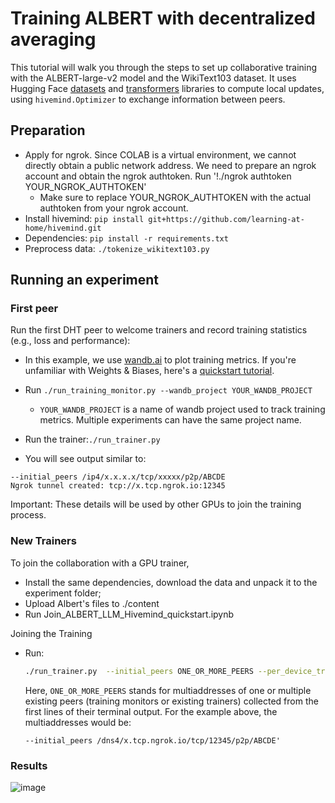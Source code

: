 # Training ALBERT with decentralized averaging

This tutorial will walk you through the steps to set up collaborative training with the ALBERT-large-v2 model and the
WikiText103 dataset. It uses Hugging Face [datasets](https://github.com/huggingface/datasets)
and [transformers](https://github.com/huggingface/transformers/) libraries to compute local updates,
using `hivemind.Optimizer` to exchange information between peers.

## Preparation

* Apply for ngrok. Since COLAB is a virtual environment, we cannot directly obtain a public network address. We need to prepare an ngrok account and obtain the ngrok authtoken. Run '!./ngrok authtoken YOUR_NGROK_AUTHTOKEN' 
  * Make sure to replace YOUR_NGROK_AUTHTOKEN with the actual authtoken from your ngrok account.   
* Install hivemind: `pip install git+https://github.com/learning-at-home/hivemind.git`
* Dependencies: `pip install -r requirements.txt`
* Preprocess data: `./tokenize_wikitext103.py`

## Running an experiment

### First peer

Run the first DHT peer to welcome trainers and record training statistics (e.g., loss and performance):

- In this example, we use [wandb.ai](https://wandb.ai/site) to plot training metrics. If you're unfamiliar with Weights
  & Biases, here's a [quickstart tutorial](https://docs.wandb.ai/quickstart).
- Run `./run_training_monitor.py --wandb_project YOUR_WANDB_PROJECT`

  - `YOUR_WANDB_PROJECT` is a name of wandb project used to track training metrics. Multiple experiments can have the
    same project name.

- Run the trainer:`./run_trainer.py`
  
- You will see output similar to:
```
--initial_peers /ip4/x.x.x.x/tcp/xxxxx/p2p/ABCDE
Ngrok tunnel created: tcp://x.tcp.ngrok.io:12345
```

Important: These details will be used by other GPUs to join the training process.

### New Trainers

To join the collaboration with a GPU trainer,

- Install the same dependencies, download the data and unpack it to the experiment folder;
- Upload Albert's files to ./content
- Run Join_ALBERT_LLM_Hivemind_quickstart.ipynb

Joining the Training

- Run:
  ```bash
  ./run_trainer.py  --initial_peers ONE_OR_MORE_PEERS --per_device_train_batch_size BATCH_SIZE_FOR_YOUR_GPU
  ```

  Here, `ONE_OR_MORE_PEERS` stands for multiaddresses of one or multiple existing peers (training monitors or existing
  trainers)
  collected from the first lines of their terminal output. For the example above, the multiaddresses would be:
  ```
  --initial_peers /dns4/x.tcp.ngrok.io/tcp/12345/p2p/ABCDE'
  ```

### Results
![image](https://github.com/user-attachments/assets/8cc840ef-f15d-4fa9-b029-d4e19aee02d5)

